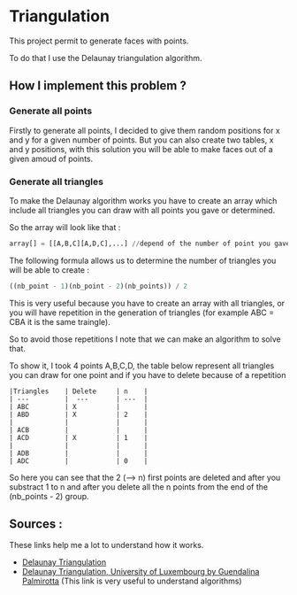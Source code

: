 # Triangulation

This project permit to generate faces with points.

To do that I use the Delaunay triangulation algorithm.

## How I implement this problem ? 

### Generate all points 

Firstly to generate all points, I decided to give them random positions for x and y for a given number of points.
But you can also create two tables, x and y positions, with this solution you will be able to make faces out of a given amoud of points.

### Generate all triangles 
To make the Delaunay algorithm works you have to create an array which include all triangles you can draw with all points you gave or determined.
    
So the array will look like that :

```python
array[] = [[A,B,C][A,D,C],...] //depend of the number of point you gave
```

The following formula allows us to determine the number of triangles you will be able to create :

```python
((nb_point - 1)(nb_point - 2)(nb_points)) / 2
```

This is very useful because you have to create an array with all triangles, or you will have repetition in the generation of triangles (for example ABC = CBA it is the same traingle). 

So to avoid those repetitions I note that we can make an algorithm to solve that.

To show it, I took 4 points A,B,C,D, the table below represent all triangles you can draw for one point and if you have to delete because of a repetition

    |Triangles    | Delete     | n    |  
    | ---         |  ---       | ---  |
    | ABC         | X          |      |
    | ABD         | X          | 2    |
    |             |            |      |
    | ACB         |            |      |
    | ACD         | X          | 1    |
    |             |            |      |
    | ADB         |            |      |
    | ADC         |            | 0    |

So here you can see that the 2 (--> n) first points are deleted and after you substract 1 to n and after you delete all the n points from the end of the (nb_points - 2) group.



## Sources :

These links help me a lot to understand how it works.

 - [Delaunay Triangulation](https://members.loria.fr/MPouget/files/enseignement/delaunay-maitrise-od.pdf)
 - [Delaunay Triangulation, University of Luxembourg by Guendalina Palmirotta](http://math.uni.lu/eml/projects/reports/MathExp_Palmirotta.pdf) (This link is very useful to understand algorithms)


